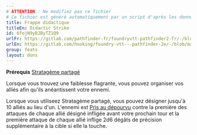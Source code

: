 ```yaml
---
# ATTENTION : Ne modifiez pas ce fichier
# Ce fichier est généré automatiquement par un script d'après les données du module Foundry VTT officiel et de sa traduction
title: Frappe didactique
titleEn: Didactic Strike
id: 6fojN9yBJByTZ1Q9
urlFr: https://gitlab.com/pathfinder-fr/foundryvtt-pathfinder2-fr/-/blob/master/data/feats/6fojN9yBJByTZ1Q9.htm
urlEn: https://gitlab.com/hooking/foundry-vtt---pathfinder-2e/-/blob/master/packs/data/feats.db/didactic-strike.json
group: feats
layout: dons
---
```

**Prérequis** [Stratagème partagé](stratagème-partagé.md)

Lorsque vous trouvez une faiblesse flagrante, vous pouvez organiser vos alliés afin qu'ils anéantissent votre ennemi.

Lorsque vous utiliseez Stratagème partagé, vous pouvez désigner jusqu'à 10 alliés au lieu d'un. L'ennemi est [Pris au dépourvu](../conditions/pris-au-dépourvu.md) contre la première des attaques de chaque allié désigné infligée avant votre prochain tour et la première attaque de chaque allié inflige 2d6 dégâts de précision supplémentaire à la cible si elle la touche.


